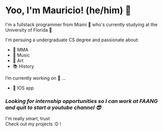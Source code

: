 # Yoo, I'm Mauricio! (he/him) 👋

I'm a fullstack programmer from Miami 🌴 who's currently studying at the University of Florida 🐊 <br>

I'm persuing a undergraduate CS degree and passionate about:

- 🥋 MMA
- 🎹 Music
- 🎨 Art
- 📚 History

I’m currently working on 🔭 ...
- 🍎 IOS app

### <b> ***Looking for internship opportunities so I can work at FAANG and quit to start a youtube channel 😎*** </b>
I'm really smart, trust <br> 
Check out my projects :D !


<!--
**JJX30/JJX30** is a ✨ _special_ ✨ repository because its `README.md` (this file) appears on your GitHub profile.

Here are some ideas to get you started:

- 🔭 I’m currently working on ...
- 🌱 I’m currently learning ...
- 👯 I’m looking to collaborate on ...
- 🤔 I’m looking for help with ...
- 💬 Ask me about ...
- 📫 How to reach me: ...
- 😄 Pronouns: ...
- ⚡ Fun fact: ...
-->
